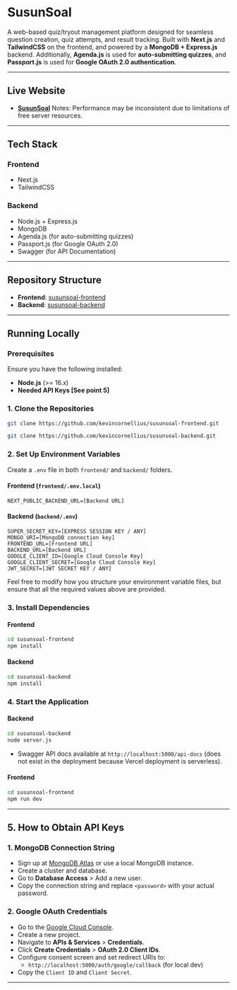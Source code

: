 # SusunSoal

A web-based quiz/tryout management platform designed for seamless question creation, quiz attempts, and result tracking. Built with **Next.js** and **TailwindCSS** on the frontend, and powered by a **MongoDB + Express.js** backend. 
Additionally, **Agenda.js** is used for **auto-submitting quizzes**, and **Passport.js** is used for **Google OAuth 2.0 authentication**.

---

## Live Website
- **[SusunSoal](https://susunsoal.vercel.app/)**
Notes: Performance may be inconsistent due to limitations of free server resources.
---

## Tech Stack
### **Frontend**
- Next.js
- TailwindCSS

### **Backend**
- Node.js + Express.js
- MongoDB
- Agenda.js (for auto-submitting quizzes)
- Passport.js (for Google OAuth 2.0)
- Swagger (for API Documentation)

---

## Repository Structure
- **Frontend**: [susunsoal-frontend](https://github.com/kevincornellius/susunsoal-frontend)
- **Backend**: [susunsoal-backend](https://github.com/kevincornellius/susunsoal-backend)

---

## Running Locally
### **Prerequisites**
Ensure you have the following installed:
- **Node.js** (>= 16.x)
- **Needed API Keys [See point 5]**

### **1. Clone the Repositories**
```sh
git clone https://github.com/kevincornellius/susunsoal-frontend.git
```
```sh
git clone https://github.com/kevincornellius/susunsoal-backend.git
```

### **2. Set Up Environment Variables**
Create a `.env` file in both `frontend/` and `backend/` folders.

#### **Frontend (`frontend/.env.local`)**
```
NEXT_PUBLIC_BACKEND_URL=[Backend URL]
```

#### **Backend (`backend/.env`)**
```
SUPER_SECRET_KEY=[EXPRESS SESSION KEY / ANY]
MONGO_URI=[MongoDB connection key]
FRONTEND_URL=[Frontend URL]
BACKEND_URL=[Backend URL]
GOOGLE_CLIENT_ID=[Google Cloud Console Key]
GOOGLE_CLIENT_SECRET=[Google Cloud Console Key]
JWT_SECRET=[JWT SECRET KEY / ANY]
```

Feel free to modify how you structure your environment variable files, but ensure that all the required values above are provided.

### **3. Install Dependencies**
#### **Frontend**
```sh
cd susunsoal-frontend
npm install
```

#### **Backend**
```sh
cd susunsoal-backend
npm install
```

### **4. Start the Application**
#### **Backend**
```sh
cd susunsoal-backend
node server.js
```
- Swagger API docs available at `http://localhost:5000/api-docs` (does not exist in the deployment because Vercel deployment is serverless).

#### **Frontend**
```sh
cd susunsoal-frontend
npm run dev
```

---

## **5. How to Obtain API Keys**

### **1. MongoDB Connection String**
- Sign up at [MongoDB Atlas](https://www.mongodb.com/cloud/atlas/signup) or use a local MongoDB instance.
- Create a cluster and database.
- Go to **Database Access** > Add a new user.
- Copy the connection string and replace `<password>` with your actual password.

### **2. Google OAuth Credentials**
- Go to the [Google Cloud Console](https://console.cloud.google.com/).
- Create a new project.
- Navigate to **APIs & Services** > **Credentials**.
- Click **Create Credentials** > **OAuth 2.0 Client IDs**.
- Configure consent screen and set redirect URIs to:
  - `http://localhost:5000/auth/google/callback` (for local dev)
- Copy the `Client ID` and `Client Secret`.

---


